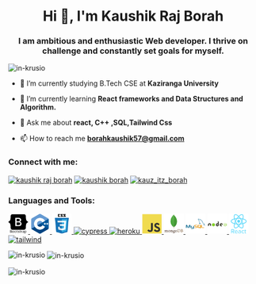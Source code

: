 <h1 align="center">Hi 👋, I'm Kaushik Raj Borah</h1>
<h3 align="center">I am ambitious and enthusiastic Web developer. I thrive on challenge and constantly set goals for myself.</h3>

<p align="left"> <img src="https://komarev.com/ghpvc/?username=in-krusio&label=Profile%20views&color=0e75b6&style=flat" alt="in-krusio" /> </p>

- 🔭 I’m currently studying B.Tech CSE at **Kaziranga University**

- 🌱 I’m currently learning **React frameworks and Data Structures and Algorithm.**

- 💬 Ask me about **react, C++ ,SQL,Tailwind Css**

- 📫 How to reach me **borahkaushik57@gmail.com**

<h3 align="left">Connect with me:</h3>
<p align="left">
<a href="https://www.linkedin.com/in/kaushik-raj-borah-463770226/" target="blank"><img align="center" src="https://raw.githubusercontent.com/rahuldkjain/github-profile-readme-generator/master/src/images/icons/Social/linked-in-alt.svg" alt="kaushik raj borah" height="30" width="40" /></a>
<a href="https://www.facebook.com/kaushik.borah.359778" target="blank"><img align="center" src="https://raw.githubusercontent.com/rahuldkjain/github-profile-readme-generator/master/src/images/icons/Social/facebook.svg" alt="kaushik borah" height="30" width="40" /></a>
<a href="https://instagram.com/kauz_itz_borah" target="blank"><img align="center" src="https://raw.githubusercontent.com/rahuldkjain/github-profile-readme-generator/master/src/images/icons/Social/instagram.svg" alt="kauz_itz_borah" height="30" width="40" /></a>
</p>

<h3 align="left">Languages and Tools:</h3>
<p align="left"> <a href="https://getbootstrap.com" target="_blank" rel="noreferrer"> <img src="https://raw.githubusercontent.com/devicons/devicon/master/icons/bootstrap/bootstrap-plain-wordmark.svg" alt="bootstrap" width="40" height="40"/> </a> <a href="https://www.w3schools.com/cpp/" target="_blank" rel="noreferrer"> <img src="https://raw.githubusercontent.com/devicons/devicon/master/icons/cplusplus/cplusplus-original.svg" alt="cplusplus" width="40" height="40"/> </a> <a href="https://www.w3schools.com/css/" target="_blank" rel="noreferrer"> <img src="https://raw.githubusercontent.com/devicons/devicon/master/icons/css3/css3-original-wordmark.svg" alt="css3" width="40" height="40"/> </a> <a href="https://www.cypress.io" target="_blank" rel="noreferrer"> <img src="https://raw.githubusercontent.com/simple-icons/simple-icons/6e46ec1fc23b60c8fd0d2f2ff46db82e16dbd75f/icons/cypress.svg" alt="cypress" width="40" height="40"/> </a> <a href="https://heroku.com" target="_blank" rel="noreferrer"> <img src="https://www.vectorlogo.zone/logos/heroku/heroku-icon.svg" alt="heroku" width="40" height="40"/> </a> <a href="https://developer.mozilla.org/en-US/docs/Web/JavaScript" target="_blank" rel="noreferrer"> <img src="https://raw.githubusercontent.com/devicons/devicon/master/icons/javascript/javascript-original.svg" alt="javascript" width="40" height="40"/> </a> <a href="https://www.mongodb.com/" target="_blank" rel="noreferrer"> <img src="https://raw.githubusercontent.com/devicons/devicon/master/icons/mongodb/mongodb-original-wordmark.svg" alt="mongodb" width="40" height="40"/> </a> <a href="https://www.mysql.com/" target="_blank" rel="noreferrer"> <img src="https://raw.githubusercontent.com/devicons/devicon/master/icons/mysql/mysql-original-wordmark.svg" alt="mysql" width="40" height="40"/> </a> <a href="https://nodejs.org" target="_blank" rel="noreferrer"> <img src="https://raw.githubusercontent.com/devicons/devicon/master/icons/nodejs/nodejs-original-wordmark.svg" alt="nodejs" width="40" height="40"/> </a> <a href="https://reactjs.org/" target="_blank" rel="noreferrer"> <img src="https://raw.githubusercontent.com/devicons/devicon/master/icons/react/react-original-wordmark.svg" alt="react" width="40" height="40"/> </a> <a href="https://tailwindcss.com/" target="_blank" rel="noreferrer"> <img src="https://www.vectorlogo.zone/logos/tailwindcss/tailwindcss-icon.svg" alt="tailwind" width="40" height="40"/> </a> </p>

<p><img align="left" src="https://github-readme-stats.vercel.app/api/top-langs?username=in-krusio&show_icons=true&locale=en&layout=compact" alt="in-krusio" /></p>

<p>&nbsp;<img align="center" src="https://github-readme-stats.vercel.app/api?username=in-krusio&show_icons=true&locale=en" alt="in-krusio" /></p>

<p><img align="center" src="https://github-readme-streak-stats.herokuapp.com/?user=in-krusio&" alt="in-krusio" /></p>
